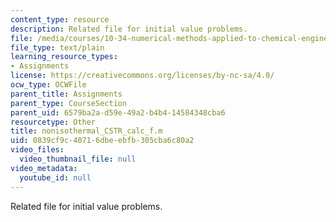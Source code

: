 ```yaml
---
content_type: resource
description: Related file for initial value problems.
file: /media/courses/10-34-numerical-methods-applied-to-chemical-engineering-fall-2005/0839cf9c40716dbeebfb305cba6c80a2_nonisothermal_CSTR_calc_f.m
file_type: text/plain
learning_resource_types:
- Assignments
license: https://creativecommons.org/licenses/by-nc-sa/4.0/
ocw_type: OCWFile
parent_title: Assignments
parent_type: CourseSection
parent_uid: 6579ba2a-d59e-49a2-b4b4-14584348cba6
resourcetype: Other
title: nonisothermal_CSTR_calc_f.m
uid: 0839cf9c-4071-6dbe-ebfb-305cba6c80a2
video_files:
  video_thumbnail_file: null
video_metadata:
  youtube_id: null
---
```

Related file for initial value problems.